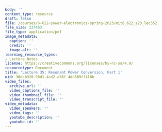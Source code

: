 ```yaml
---
body: ''
content_type: resource
draft: false
file: /courses/6-622-power-electronics-spring-2023/mit6_622_s23_lec352.pdf
file_size: 337463
file_type: application/pdf
image_metadata:
  caption: ''
  credit: ''
  image-alt: ''
learning_resource_types:
- Lecture Notes
license: https://creativecommons.org/licenses/by-nc-sa/4.0/
resourcetype: Document
title: 'Lecture 35: Resonant Power Conversion, Part 1'
uid: 30dcb320-98d1-4ed2-a56f-4dd589ff418b
video_files:
  archive_url: ''
  video_captions_file: ''
  video_thumbnail_file: ''
  video_transcript_file: ''
video_metadata:
  video_speakers: ''
  video_tags: ''
  youtube_description: ''
  youtube_id: ''
---
```

